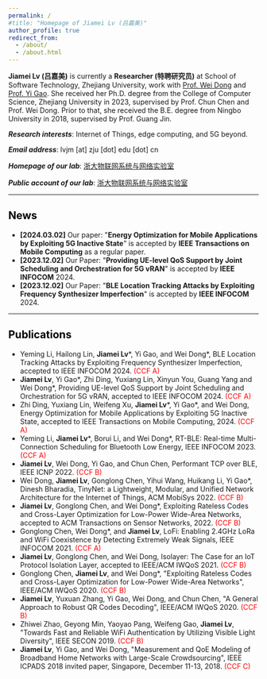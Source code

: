 ```yaml
---
permalink: /
#title: "Homepage of Jiamei Lv (吕嘉美)"
author_profile: true
redirect_from: 
  - /about/
  - /about.html
---
```


**Jiamei Lv (吕嘉美)** is currently a **Researcher (特聘研究员)** at School of Software Technology, Zhejiang University, work with [Prof. Wei Dong](https://dongw.emnets.cn/) and [Prof. Yi Gao](https://person.zju.edu.cn/gaoyi). She received her Ph.D. degree from the College of Computer Science, Zhejiang University in 2023, supervised by Prof. Chun Chen and Prof. Wei Dong. Prior to that, she received the B.E. degree from Ningbo University in 2018, supervised by Prof. Guang Jin.

***Research interests***: Internet of Things, edge computing, and 5G beyond. 

***Email address***: lvjm [at] zju [dot] edu [dot] cn 

***Homepage of our lab***: [浙大物联网系统与网络实验室](https://www.emnets.cn/zh/)

***Public account of our lab***: [浙大物联网系统与网络实验室](https://www.emnets.cn/zh/)

---

## <font color=black>News</font>

- **[2024.03.02]** Our paper: "**Energy Optimization for Mobile Applications by Exploiting 5G Inactive State**" is accepted by **IEEE Transactions on Mobile Computing** as a regular paper.
- **[2023.12.02]** Our Paper: "**Providing UE-level QoS Support by Joint Scheduling and Orchestration for 5G vRAN**" is accepted by **IEEE INFOCOM** 2024.
- **[2023.12.02]** Our Paper: "**BLE Location Tracking Attacks by Exploiting Frequency Synthesizer Imperfection**" is accepted by **IEEE INFOCOM** 2024.

---
## <font color=black>Publications</font>

- Yeming Li, Hailong Lin, **Jiamei Lv**\*, Yi Gao, and Wei Dong\*, BLE Location Tracking Attacks by Exploiting Frequency Synthesizer Imperfection, accepted to IEEE INFOCOM 2024. <font color=red>(CCF A)</font>
- **Jiamei Lv**, Yi Gao\*, Zhi Ding, Yuxiang Lin, Xinyun You, Guang Yang and Wei Dong\*, Providing UE-level QoS Support by Joint Scheduling and Orchestration for 5G vRAN, accepted to IEEE INFOCOM 2024. <font color=red>(CCF A)</font>
- Zhi Ding, Yuxiang Lin, Weifeng Xu, **Jiamei Lv**\*, Yi Gao\*, and Wei Dong, Energy Optimization for Mobile Applications by Exploiting 5G Inactive State, accepted to IEEE Transactions on Mobile Computing, 2024. <font color=red>(CCF A)</font>
- Yeming Li, **Jiamei Lv**\*, Borui Li, and Wei Dong*, RT-BLE: Real-time Multi-Connection Scheduling for Bluetooth Low Energy, IEEE INFOCOM 2023. <font color=red>(CCF A)</font>
- **Jiamei Lv**, Wei Dong, Yi Gao, and Chun Chen, Performant TCP over BLE, IEEE ICNP 2022. <font color=red>(CCF B)</font>
- Wei Dong, **Jiamei Lv**, Gonglong Chen, Yihui Wang, Huikang Li, Yi Gao\*, Dinesh Bharadia, TinyNet: a Lightweight, Modular, and Unified Network Architecture for the Internet of Things, ACM MobiSys 2022. <font color=red>(CCF B)</font>
- **Jiamei Lv**, Gonglong Chen, and Wei Dong\*, Exploiting Rateless Codes and Cross-Layer Optimization for Low-Power Wide-Area Networks, accepted to ACM Transactions on Sensor Networks, 2022. <font color=red>(CCF B)</font>
- Gonglong Chen, Wei Dong\*, and **Jiamei Lv**, LoFi: Enabling 2.4GHz LoRa and WiFi Coexistence by Detecting Extremely Weak Signals, IEEE INFOCOM 2021. <font color=red>(CCF A)</font>
- **Jiamei Lv**, Gonglong Chen, and Wei Dong, Isolayer: The Case for an IoT Protocol Isolation Layer, accepted to IEEE/ACM IWQoS 2021. <font color=red>(CCF B)</font>
- Gonglong Chen, **Jiamei Lv**, and Wei Dong\*, "Exploiting Rateless Codes and Cross-Layer Optimization for Low-Power Wide-Area Networks", IEEE/ACM IWQoS 2020. <font color=red>(CCF B)</font>
- **Jiamei Lv**, Yuxuan Zhang, Yi Gao, Wei Dong, and Chun Chen, "A General Approach to Robust QR Codes Decoding", IEEE/ACM IWQoS 2020. <font color=red>(CCF B)</font>
- Zhiwei Zhao, Geyong Min, Yaoyao Pang, Weifeng Gao, **Jiamei Lv**, "Towards Fast and Reliable WiFi Authentication by Utilizing Visible Light Diversity", IEEE SECON 2019. <font color=red>(CCF B)</font>
- **Jiamei Lv**, Yi Gao, and Wei Dong, "Measurement and QoE Modeling of Broadband Home Networks with Large-Scale Crowdsourcing", IEEE ICPADS 2018 invited paper, Singapore, December 11-13, 2018. <font color=red>(CCF C)</font>
